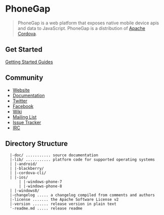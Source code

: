 PhoneGap
========

> PhoneGap is a web platform that exposes native mobile device apis and data to JavaScript. PhoneGap is a distribution of [Apache Cordova](http://cordova.io).


Get Started
-----------

[Getting Started Guides](http://docs.phonegap.com/guide_getting-started_index.md.html)

Community
---------

- [Website](http://phonegap.com)
- [Documentation](http://docs.phonegap.com/)
- [Twitter](http://twitter.com/phonegap)
- [Facebook](http://facebook.com/phonegap)
- [Wiki](http://wiki.phonegap.com/)
- [Mailing List](http://groups.google.com/group/phonegap)
- [Issue Tracker](https://issues.apache.org/jira/browse/CB)
- [IRC](http://webchat.freenode.net/?channels=#phonegap)

Directory Structure
-------------------

	  |-doc/ ........... source documentation
	  |-lib/ ........... platform code for supported operating systems
	  | |-android/
	  | |-blackberry/
	  | |-cordova-cli/
	  | |-ios/
          | |-windows-phone-7
          | |-windows-phone-8
	  | |-windows8/
	  |-changelog ..... a changelog compiled from comments and authors
	  |-license ....... the Apache Software License v2
	  |-version ....... release version in plain text
	  '-readme.md ..... release readme

